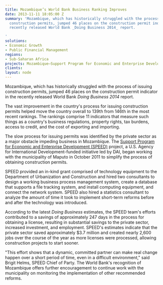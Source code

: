 ```yaml
---
title: Mozambique’s World Bank Business Ranking Improves
date: 2013-11-11 18:05:00 Z
summary: 'Mozambique, which has historically struggled with the process of issuing
  construction permits, jumped 46 places on the construction permit indicator in the
  recently released World Bank _Doing Business 2014_ report.

'
solutions:
- Economic Growth
- Public Financial Management
regions:
- Sub-Saharan Africa
projects: Mozambique—Support Program for Economic and Enterprise Development (SPEED)
clients: 
layout: node
---
```


Mozambique, which has historically struggled with the process of issuing construction permits, jumped 46 places on the construction permit indicator in the recently released World Bank _Doing Business 2014_ report.

The vast improvement in the country's process for issuing construction permits helped move the country overall to 139th from 146th in the most recent rankings. The rankings comprise 11 indicators that measure such things as a country's business regulations, property rights, tax burdens, access to credit, and the cost of exporting and importing.

The slow process for issuing permits was identified by the private sector as a major obstacle impeding business in Mozambique. The [Support Program for Economic and Enterprise Development (SPEED)][1] project, a U.S. Agency for International Development-funded initiative led by DAI, began working with the municipality of Maputo in October 2011 to simplify the process of obtaining construction permits.

SPEED provided an in-kind grant comprised of technology equipment to the Department of Urbanization and Construction and hired two consultants to design a working business process management system, create a database that supports a file tracking system, and install computing equipment, and connect the network system. SPEED also hired a statistics consultant to analyze the amount of time it took to implement short-term reforms before and after the technology was introduced.

According to the latest _Doing Business_ estimates, the SPEED team's efforts contributed to a savings of approximately 247 days in the process for obtaining a license, resulting in substantial savings to the private sector, increased investment, and employment. SPEED's estimates indicate that the private sector saved approximately $3.7 million and created nearly 2,600 jobs over the course of the year as more licenses were processed, allowing construction projects to start sooner.

"This effort shows that a dynamic, committed partner can make real change happen over a short period of time, even in a difficult environment," said Brigit Helms, SPEED Chief of Party. The World Bank's recognition of Mozambique offers further encouragement to continue work with the municipality on monitoring the implementation of other recommended reforms.

[1]: /our-work/projects/mozambique-support-program-economic-and-enterprise-development-speed
